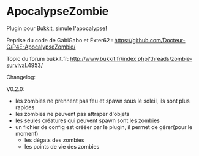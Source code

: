 ApocalypseZombie
================

Plugin pour Bukkit, simule l'apocalypse!

Reprise du code de GabiGabo et Exter62 : https://github.com/Docteur-G/P4E-ApocalypseZombie/

Topic du forum bukkit.fr: http://www.bukkit.fr/index.php?threads/zombie-survival.4953/

Changelog:

V0.2.0:
- les zombies ne prennent pas feu et spawn sous le soleil, ils sont plus rapides
- les zombies ne peuvent pas attraper d'objets
- les seules créatures qui peuvent spawn sont les zombies
- un fichier de config est crééer par le plugin, il permet de gérer(pour le moment)
  - les dégats des zombies
  - les points de vie des zombies
